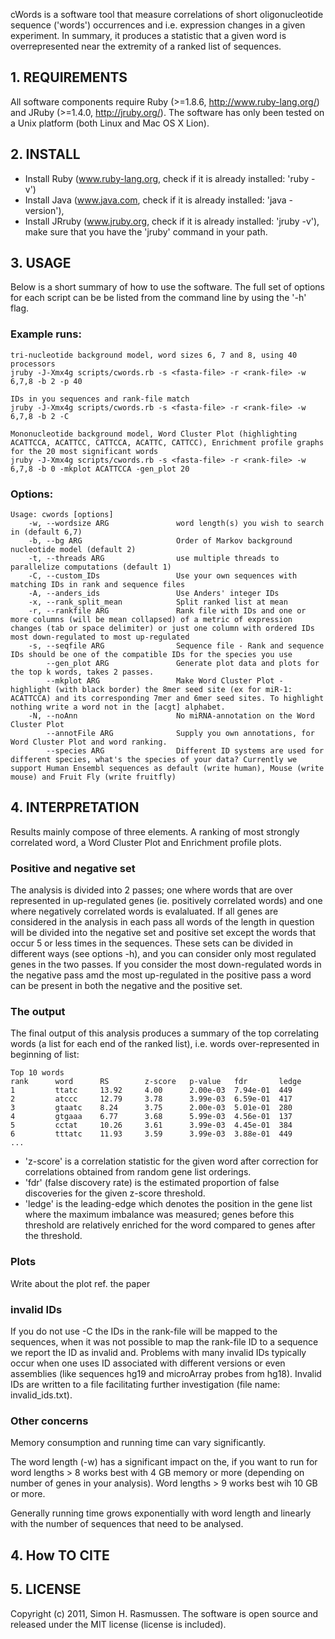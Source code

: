 cWords is a software tool that measure correlations of short oligonucleotide sequence ('words') occurrences and i.e. expression changes in a given experiment. In summary, it produces a statistic that a given word is overrepresented near the extremity of a ranked list of sequences.

## 1. REQUIREMENTS #

All software components require Ruby (>=1.8.6, http://www.ruby-lang.org/) and JRuby (>=1.4.0, http://jruby.org/).
The software has only been tested on a Unix platform (both Linux and Mac OS X Lion).


## 2. INSTALL #

* Install Ruby (www.ruby-lang.org, check if it is already installed: 'ruby -v')
* Install Java (www.java.com, check if it is already installed: 'java -version'),
* Install JRruby (www.jruby.org, check if it is already installed: 'jruby -v'),
  make sure that you have the 'jruby' command in your path.

## 3. USAGE #
Below is a short summary of how to use the software. The full set of options for each script can be be listed from the command line by using the '-h' flag.
 
### Example runs:
    
    tri-nucleotide background model, word sizes 6, 7 and 8, using 40 processors
    jruby -J-Xmx4g scripts/cwords.rb -s <fasta-file> -r <rank-file> -w 6,7,8 -b 2 -p 40

    IDs in you sequences and rank-file match
    jruby -J-Xmx4g scripts/cwords.rb -s <fasta-file> -r <rank-file> -w 6,7,8 -b 2 -C

    Mononucleotide background model, Word Cluster Plot (highlighting ACATTCCA, ACATTCC, CATTCCA, ACATTC, CATTCC), Enrichment profile graphs for the 20 most significant words
    jruby -J-Xmx4g scripts/cwords.rb -s <fasta-file> -r <rank-file> -w 6,7,8 -b 0 -mkplot ACATTCCA -gen_plot 20

### Options:

    Usage: cwords [options]
        -w, --wordsize ARG               word length(s) you wish to search in (default 6,7)
        -b, --bg ARG                     Order of Markov background nucleotide model (default 2)
        -t, --threads ARG                use multiple threads to parallelize computations (default 1)
        -C, --custom_IDs                 Use your own sequences with matching IDs in rank and sequence files
        -A, --anders_ids                 Use Anders' integer IDs
        -x, --rank_split_mean            Split ranked list at mean
        -r, --rankfile ARG               Rank file with IDs and one or more columns (will be mean collapsed) of a metric of expression changes (tab or space delimiter) or just one column with ordered IDs most down-regulated to most up-regulated
        -s, --seqfile ARG                Sequence file - Rank and sequence IDs should be one of the compatible IDs for the species you use
            --gen_plot ARG               Generate plot data and plots for the top k words, takes 2 passes.
            --mkplot ARG                 Make Word Cluster Plot - highlight (with black border) the 8mer seed site (ex for miR-1: ACATTCCA) and its corresponding 7mer and 6mer seed sites. To highlight nothing write a word not in the [acgt] alphabet.
        -N, --noAnn                      No miRNA-annotation on the Word Cluster Plot
            --annotFile ARG              Supply you own annotations, for Word Cluster Plot and word ranking.
            --species ARG                Different ID systems are used for different species, what's the species of your data? Currently we support Human Ensembl sequences as default (write human), Mouse (write mouse) and Fruit Fly (write fruitfly)

## 4. INTERPRETATION #
Results mainly compose of three elements. A ranking of most strongly correlated word, a Word Cluster Plot and Enrichment profile plots. 

### Positive and negative set 
The analysis is divided into 2 passes; one where words that are over represented in up-regulated genes (ie. positively correlated words) and one where negatively correlated words is evalaluated. If all genes are considered in the analysis in each pass all words of the length in question will be divided into the negative set and positive set except the words that occur 5 or less times in the sequences. These sets can be divided in different ways (see options -h), and you can consider only most regulated genes in the two passes. If you consider the most down-regulated words in the negative pass amd the most up-regulated in the positive pass a word can be present in both the negative and the positive set.

### The output 
The final output of this analysis produces a summary of the top correlating words (a list for each end of the ranked list), i.e. words over-represented in beginning of list:

    Top 10 words
    rank      word      RS        z-score   p-value   fdr       ledge
    1         ttatc     13.92     4.00      2.00e-03  7.94e-01  449
    2         atccc     12.79     3.78      3.99e-03  6.59e-01  417
    3         gtaatc    8.24      3.75      2.00e-03  5.01e-01  280
    4         gtgaaa    6.77      3.68      5.99e-03  4.56e-01  137
    5         cctat     10.26     3.61      3.99e-03  4.45e-01  384
    6         tttatc    11.93     3.59      3.99e-03  3.88e-01  449
    ...

* 'z-score' is a correlation statistic for the given word after correction for correlations obtained from random gene list orderings.
* 'fdr' (false discovery rate) is the estimated proportion of false discoveries for the given z-score threshold.
* 'ledge' is the leading-edge which denotes the position in the gene list where the maximum imbalance was measured; genes before this threshold are relatively enriched for the word compared to genes after the threshold.

### Plots
Write about the plot ref. the paper

### invalid IDs
If you do not use -C the IDs in the rank-file will be mapped to the sequences, when it was not possible to map the rank-file ID to a sequence we report the ID as invalid and. Problems with many invalid IDs typically occur when one uses ID associated with different versions or even assemblies (like sequences hg19 and microArray probes from hg18). Invalid IDs are written to a file facilitating further investigation (file name: invalid_ids.txt).

### Other concerns
Memory consumption and running time can vary significantly. 

The word length (-w) has a significant impact on the, if you want to run for word lengths > 8 works best with 4 GB memory or more (depending on number of genes in your analysis). Word lengths > 9 works best wih 10 GB or more.

Generally running time grows exponentially with word length and linearly with the number of sequences that need to be analysed.

## 4. How TO CITE

## 5. LICENSE
Copyright (c) 2011, Simon H. Rasmussen.
The software is open source and released under the MIT license (license is included).